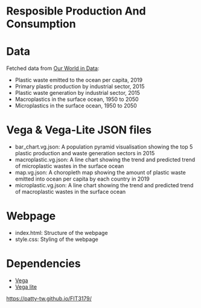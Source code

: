 # Resposible Production And Consumption 


# Data
Fetched data from [Our World in Data](https://ourworldindata.org/plastic-pollution): 
-  Plastic waste emitted to the ocean per capita, 2019
-  Primary plastic production by industrial sector, 2015
-  Plastic waste generation by industrial sector, 2015
-  Macroplastics in the surface ocean, 1950 to 2050
-  Microplastics in the surface ocean, 1950 to 2050

# Vega & Vega-Lite JSON files
- bar_chart.vg.json: A population pyramid visualisation showing the top 5 plastic production and waste generation sectors in 2015 
- macroplastic.vg.json: A line chart showing the trend and predicted trend of microplastic wastes in the surface ocean 
- map.vg.json: A choropleth map showing the amount of plastic waste emitted into ocean per capita by each country in 2019 
- microplastic.vg.json: A line chart showing the trend and predicted trend of macroplastic wastes in the surface ocean

# Webpage  
- index.html: Structure of the webpage 
- style.css: Styling of the webpage 

# Dependencies 
- [Vega](https://vega.github.io/)
- [Vega lite](https://vega.github.io/vega-lite/) 

https://patty-tw.github.io/FIT3179/ 
